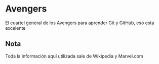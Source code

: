 # Avengers

El cuartel general de los Avengers para aprender Git y GitHub, eso esta excelente

## Nota
Toda la información aquí utilizada sale de Wikipedia y Marvel.com
